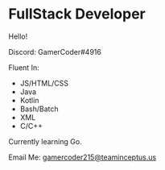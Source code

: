 # FullStack Developer
Hello!

Discord: GamerCoder#4916

Fluent In:
- JS/HTML/CSS
- Java
- Kotlin
- Bash/Batch
- XML
- C/C++

Currently learning Go.

Email Me: gamercoder215@teaminceptus.us
